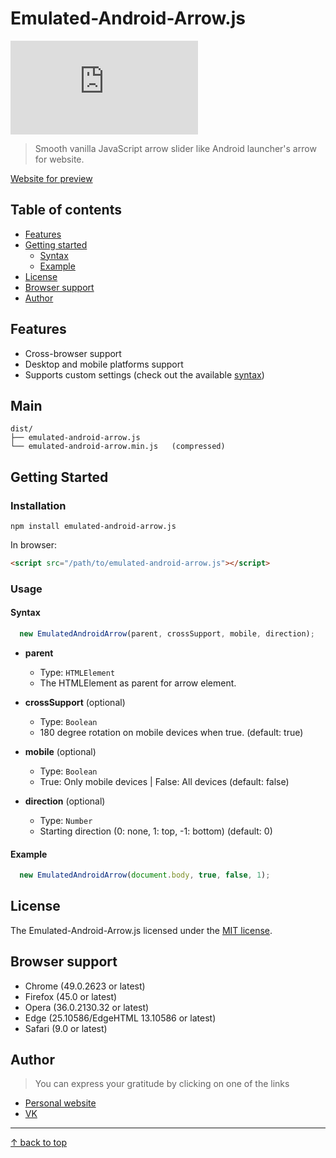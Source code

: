 # Emulated-Android-Arrow.js
![npm](https://img.shields.io/npm/dt/emulated-android-arrow.js)
> Smooth vanilla JavaScript arrow slider like Android launcher's arrow for website.

[Website for preview](http://kenclaron.ru)

## Table of contents
- [Features](#features)
- [Getting started](#getting-started)
  - [Syntax](#syntax)
  - [Example](#example)
- [License](#license)
- [Browser support](#browser-support)
- [Author](#author)

## Features

- Cross-browser support
- Desktop and mobile platforms support
- Supports custom settings (check out the available [syntax](#syntax))

## Main

```text
dist/
├── emulated-android-arrow.js
└── emulated-android-arrow.min.js   (compressed)
```

## Getting Started

### Installation

```
npm install emulated-android-arrow.js
```

In browser:

```html
<script src="/path/to/emulated-android-arrow.js"></script>
```

### Usage

#### Syntax

```js
  new EmulatedAndroidArrow(parent, crossSupport, mobile, direction);
```

- **parent**
  - Type: `HTMLElement`
  - The HTMLElement as parent for arrow element.

- **crossSupport** (optional)
  - Type: `Boolean`
  - 180 degree rotation on mobile devices when true. (default: true)

- **mobile** (optional)
  - Type: `Boolean`
  - True: Only mobile devices | False: All devices (default: false)

- **direction** (optional)
  - Type: `Number`
  - Starting direction (0: none, 1: top, -1: bottom) (default: 0)

#### Example

```js
  new EmulatedAndroidArrow(document.body, true, false, 1);
```

## License

The Emulated-Android-Arrow.js licensed under the [MIT license](https://opensource.org/licenses/MIT).

## Browser support

- Chrome (49.0.2623 or latest)
- Firefox (45.0 or latest)
- Opera (36.0.2130.32 or latest)
- Edge (25.10586/EdgeHTML 13.10586 or latest)
- Safari (9.0 or latest)

## Author

> You can express your gratitude by clicking on one of the links

- [Personal website](https://kenclaron.github.io/kenclaron/)
- [VK](https://vk.com/club190729942)

___________________________________

[↑ back to top](#table-of-contents)
